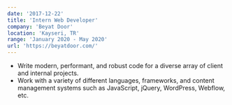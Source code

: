 ```yaml
---
date: '2017-12-22'
title: 'Intern Web Developer'
company: 'Beyat Door'
location: 'Kayseri, TR'
range: 'January 2020 - May 2020'
url: 'https://beyatdoor.com/'
---
```


- Write modern, performant, and robust code for a diverse array of client and internal projects.
- Work with a variety of different languages, frameworks, and content management systems such as JavaScript, jQuery, WordPress, Webflow, etc.
